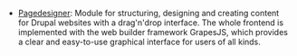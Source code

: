 * [Pagedesigner](https://www.drupal.org/project/pagedesigner): Module for structuring, designing and creating content for Drupal websites with a drag'n'drop interface. The whole frontend is implemented with the web builder framework GrapesJS, which provides a clear and easy-to-use graphical interface for users of all kinds.